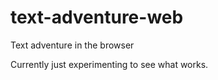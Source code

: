 # text-adventure-web
Text adventure in the browser  
  
Currently just experimenting to see what works.  